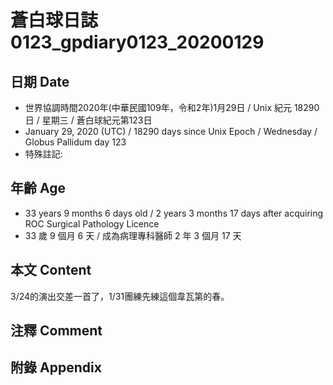 # 蒼白球日誌0123_gpdiary0123_20200129 #

## 日期 Date ##

* 世界協調時間2020年(中華民國109年，令和2年)1月29日 / Unix 紀元 18290 日 / 星期三 / 蒼白球紀元第123日
* January 29, 2020 (UTC) / 18290 days since Unix Epoch / Wednesday / Globus Pallidum day 123
* 特殊註記:

## 年齡 Age ##

* 33 years 9 months 6 days old / 2 years 3 months 17 days after acquiring ROC Surgical Pathology Licence
* 33 歲 9 個月 6 天 / 成為病理專科醫師 2 年 3 個月 17 天

## 本文 Content ##

3/24的演出交差一首了，1/31團練先練這個韋瓦第的春。

## 注釋 Comment ##

## 附錄 Appendix ##
